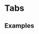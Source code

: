 <script setup>
import Vue from './vue.md';
import React from './react.md';
import Usage from './usage.md';
</script>

# Tabs

## Examples

<theme-switcher />

<steps-example></steps-example>

<tabs-content>
  <template #usage>
   <usage />
  </template>
  <template #react>
   <react />
  </template>
 <template #vue>
    <vue />
  </template>
</tabs-content>
